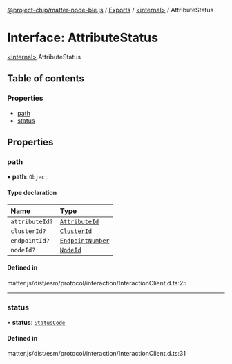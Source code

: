 [@project-chip/matter-node-ble.js](../README.md) / [Exports](../modules.md) / [\<internal\>](../modules/internal_.md) / AttributeStatus

# Interface: AttributeStatus

[\<internal\>](../modules/internal_.md).AttributeStatus

## Table of contents

### Properties

- [path](internal_.AttributeStatus.md#path)
- [status](internal_.AttributeStatus.md#status)

## Properties

### path

• **path**: `Object`

#### Type declaration

| Name | Type |
| :------ | :------ |
| `attributeId?` | [`AttributeId`](../modules/internal_.md#attributeid) |
| `clusterId?` | [`ClusterId`](../modules/internal_.md#clusterid) |
| `endpointId?` | [`EndpointNumber`](../modules/internal_.md#endpointnumber) |
| `nodeId?` | [`NodeId`](../modules/internal_.md#nodeid) |

#### Defined in

matter.js/dist/esm/protocol/interaction/InteractionClient.d.ts:25

___

### status

• **status**: [`StatusCode`](../enums/internal_.StatusCode.md)

#### Defined in

matter.js/dist/esm/protocol/interaction/InteractionClient.d.ts:31
